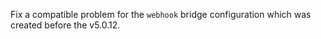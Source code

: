 Fix a compatible problem for the `webhook` bridge configuration which was created before the v5.0.12.
